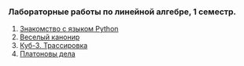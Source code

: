 ### Лабораторные работы по линейной алгебре, 1 семестр.

1. [Знакомство с языком Python](https://github.com/olefirenque/LinearAlgebra/Tasks/lab1.pdf)
2. [Веселый канонир](https://github.com/olefirenque/LinearAlgebra/Tasks/lab2.pdf)
3. [Куб-3. Трассировка](https://github.com/olefirenque/LinearAlgebra/Tasks/lab3.pdf)
4. [Платоновы дела](https://github.com/olefirenque/LinearAlgebra/Tasks/lab4.pdf)
